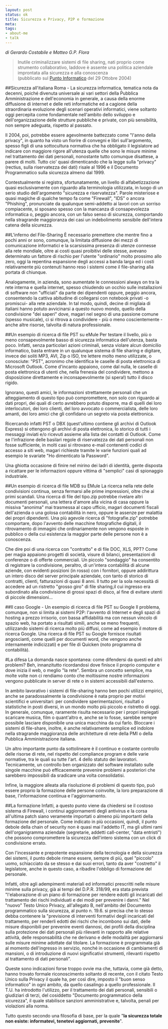 ```yaml
--- 
layout: post
status: ok
title: Sicurezza e Privacy, P2P e formazione
meta: 
tags:
- about-me
- talk
---
```

*di Gerardo Costabile e Matteo G.P. Flora* 

>Inutile criminalizzare sistemi di file sharing, nati proprio come strumento collaborativo, laddove è assente una politica aziendale improntata alla sicurezza e alla conoscenza  
> (pubblicato sul [Punto Informatico](http://punto-informatico.it/p.asp?i=50226) del 29 Ottobre 2004)

##Sicurezza all'italiana
Roma - La sicurezza informatica, tematica nota da decenni, poiché divenuta universale ai vari settori della Pubblica Amministrazione e dell'economia in generale, a causa della enorme diffusione di internet e delle reti informatiche ed a cagione della straordinaria evoluzione degli scenari operativi informatici, viene soltanto oggi percepita come fondamentale nell'ambito dello sviluppo e dell'organizzazione delle strutture pubbliche e private, con più sensibilità, non sempre adeguata, rispetto al passato.  

Il 2004, poi, potrebbe essere agevolmente battezzato come "l'anno della privacy", in quanto ha visto un fiorire di convegni e libri sull'argomento, spesso figli di una sottocultura normativa che ha obbligato il legislatore ad indicare con maggiore rigore all'utenza quelle che sono le misure minime nel trattamento dei dati personali, nonostante tutto comunque disattese, a parere di molti. Tutto cio' quasi dimenticando che la legge sulla "privacy" (rectius, sulla riservatezza dei dati) risale al 1996 e il Documento Programmatico sulla sicurezza almeno dal 1999.  

Contestualmente si registra, sfortunatamente, un livello di alfabetizzazione quasi esclusivamente con riguardo alla terminologia utilizzata, in luogo di un serio studio dell'argomento "sicurezza e riservatezza". Parole misteriose e quasi magiche di qualche tempo fa come "Firewall", "IDS" o ancora "Phishing", pronunciate da qualunque semi-addetto ai lavori con un sorriso compiacente, si sposano spesso con la mancanza di consapevolezza informatica o, peggio ancora, con un falso senso di sicurezza, comportando nella stragrande maggioranza dei casi un indebolimento sensibile dell'intera catena della sicurezza.  

##L'inferno del File-Sharing
È necessario premettere che mentre fino a pochi anni or sono, comunque, la limitata diffusione dei mezzi di comunicazione informatici e la scarsissima presenza di utenze connesse alla rete mondiale, oltre ai costi quasi proibitivi delle stesse, avevano determinato un fattore di rischio per l'utente "ordinario" molto prossimo allo zero, oggi la repentina espansione degli accessi a banda larga ed i costi relativamente più contenuti hanno reso i sistemi come il file-sharing alla portata di chiunque.  

Analogamente, in azienda, sono aumentate le connessioni always on tra la rete interna e quella internet, spesso chiudendo un occhio sulle installazioni di software non "ufficiali" da parte dei dipendenti oppure, peggio ancora, consentendo la cattiva abitudine di collegarsi con notebook privati -o promiscui- alla rete aziendale.
In tal modo, quindi, decine di migliaia di italiani hanno potuto avvicinarsi a questo nuovo mondo, quello della condivisione "dei saperi" dove, magari nel segno di una passione comune (spesso musicale), ci si ritrova a condividere - più o meno coscientemente - anche altre risorse, talvolta di natura professionale.   

##Un esempio di ricerca di file PST su eMule
Per testare il livello, più o meno consapevolmente basso di sicurezza informatica dell'utenza, basta poco. Infatti, senza particolari azioni criminali, senza violare alcun domicilio informatico, basta entrare in un qualunque sistema di file sharing e digitare, invece dei soliti MP3, AVI, Zip o ISO, tre lettere molto meno utilizzate, o conosciute: "PST", acronimo che identifica le caselle di posta elettronica di Microsoft Outlook. Come d'incanto appaiono, come dal nulla, le caselle di posta elettronica di utenti che, nella frenesia del condividere, mettono a disposizione direttamente e inconsapevolmente (si spera!) tutto il disco rigido.  

Ignorano, questi amici, le informazioni strettamente personali che un atteggiamento di questo tipo può compromettere, non solo con riguardo ai dati propri, dei quali di certo avrebbero potuto disporre, ma di quelli dei loro interlocutori, dei loro clienti, del loro avvocato o commercialista, delle loro amanti, dei loro amici che gli confidano un segreto via posta elettronica.  

Ricercando infatti PST o DBX (quest'ultimo contiene gli archivi di Outlook Express) si ottengono gli archivi di posta elettronica, lo storico di tutti i messaggi inviati e/o ricevuti assieme alla lista dei contatti di Outlook. Come se l'infrazione delle basilari regole di riservatezza dei dati personali non fosse sufficiente, in molti casi si ritrovano e-mail contenenti codici di accesso a siti web, magari richieste tramite le varie funzioni quali ad esempio le svariate "Ho dimenticato la Password".  

Una ghiotta occasione di finire nel mirino dei ladri di identità, gente disposta a ricattare per le informazioni oppure vittima di "semplici" casi di spionaggio industriale.  

##Un esempio di ricerca di file MDB su EMule
La ricerca nella rete delle condivisioni continua, senza fermarsi alle prime impressioni, oltre che ai primi scandali. Una ricerca di file del tipo.zip potrebbe rivelare altri documenti personali, una lettera d'amore alla vicina di casa oppure la missiva "anonima" mai trasmessa al capo ufficio, magari documenti fiscali dell'azienda o una golosa contabilità in nero, oppure le assenze per malattia dei propri dipendenti. Una più agevole ricerca di "fotografie.zip" potrebbe comportare, dopo l'avvento delle macchine fotografiche digitali, il ritrovamento di immagini che ordinariamente non vengono esposte in pubblico o della cui esistenza la maggior parte delle persone non è a conoscenza.  

Che dire poi di una ricerca con "contratto" e di file DOC, XLS, PPT?
Come per magia appaiono progetti di società, visure di bilanci, presentazioni di conferenze o di offerte commerciali.
Un piccolo "sondaggio" ha consentito di registrare la condivisione, peraltro, di un'intera contabilità di alcune aziende, con evidenti posizioni (in rosso) con i fornitori, oppure addirittura un intero disco del server principale aziendale, con tanto di storico di contratti, clienti, fatturazioni di quasi 8 anni. Il tutto per la sola necessità di accedere ad un ristretto "grosso giro" di file sharing,il cui ingresso era subordinato alla condivisione di grossi spazi di disco, al fine di evitare utenti di piccole dimensioni...  

##Il caso Google - Un esempio di ricerca di file PST su Google
Il problema, comunque, non si limita ai sistemi P2P: l'avvento di Internet e degli spazi di hosting a prezzo irrisorio, con bassa affidabilità ma con nessun vincolo di spazio web, ha portato a risultati simili, anche se meno frequenti, utilizzando sistemi di ricerca molto più diffusi, come ad esempio il motore di ricerca Google.
Una ricerca di file PST su Google fornisce risultati angoscianti, come quelli per documenti word, che vengono anche internamente indicizzati) e per file di Quicken (noto programma di contabilità).  

#La difesa
La domanda nasce spontanea: come difendersi da questi ed altri problemi? Beh, innanzitutto ricordandosi dove finisce il proprio computer e dove inizia il web, o meglio "la rete".
Sembra un concetto semplice, ma molte volte non ci rendiamo conto che moltissime nostre informazioni vengono pubblicate in server di rete o in sistemi accessibili dall'esterno.  

In ambito lavorativo i sistemi di file-sharing hanno ben pochi utilizzi empirici, anche se paradossalmente la condivisione è nata proprio per motivi scientifici e universitari: per condividere sperimentazioni, risultati o statistiche in posti diversi, in un mondo molto più piccolo e ristretto di oggi. In generale, comunque, raramente risulta necessario per i propri impiegati scaricare musica, film o quant'altro e, anche se lo fosse, sarebbe sempre possibile lasciare disponibile una unica macchina da cui farlo. Bloccare i sistemi di file-share, inoltre, è anche relativamente semplice ed indolore nella stragrande maggioranza delle architetture di rete della PMI o della Pubblica Amministrazione italiana.  

Un altro importante punto da sottolineare è il continuo e costante controllo delle risorse di rete, nel rispetto del compliance program e delle varie normative, tra le quali su tutte l'art. 4 dello statuto dei lavoratori. Tecnicamente, un controllo ben organizzato del software installato sulle singole macchine può efficacemente prevenire problemi a posteriori che sarebbero impossibili da sradicare una volta consolidatisi.  

Infine, la maggiore alleata alla risoluzione di problemi di questo tipo, può essere proprio la formazione delle persone coinvolte, la loro preparazione di base, l'informazione continua e l'aggiornamento. 

##La formazione
Infatti, a questo punto viene da chiedersi se il costoso sistema di Firewall, i continui aggiornamenti degli antivirus e la corsa all'ultima patch siano veramente importati o almeno più importanti della formazione del personale. Come indicato in più occasioni, quindi, il punto debole della chain of security non è quasi mai l'addetto IT, ma gli ultimi rami dell'organigramma aziendale (segretarie, addetti call-center, "data entristi") che possono compromettere la sicurezza dell'intero sistema con un click di condivisione errato.  

Con l'incessante e prepotente espansione della tecnologia e della sicurezza dei sistemi, il punto debole rimane essere, sempre di più, quel "piccolo" uomo, schiacciato da se stesso e dai suoi errori, tanto da aver "costretto" il legislatore, anche in questo caso, a ribadire l'obbligo di formazione del personale.  

Infatti, oltre agli adempimenti materiali ed informatici prescritti nelle misure minime sulla privacy, già ai tempi del D.P.R. 318/99, era stata prevista "l'elaborazione di un piano di formazione per rendere edotti gli incaricati del trattamento dei rischi individuati e dei modi per prevenire i danni." Nel "nuovo" Testo Unico Privacy, all'allegato B, nell'ambito del Documento programmatico sulla sicurezza, al punto n. 19.6. si precisa che lo stesso debba contenere la "previsione di interventi formativi degli incaricati del trattamento, per renderli edotti dei rischi che incombono sui dati, delle misure disponibili per prevenire eventi dannosi, dei profili della disciplina sulla protezione dei dati personali più rilevanti in rapporto alle relative attività, delle responsabilità che ne derivano e delle modalità per aggiornarsi sulle misure minime adottate dal titolare. La formazione è programmata già al momento dell'ingresso in servizio, nonché in occasione di cambiamenti di mansioni, o di introduzione di nuovi significativi strumenti, rilevanti rispetto al trattamento di dati personali".  

Queste sono indicazioni forse troppo ovvie ma che, tuttavia, come già detto, hanno trovato formale riconoscimento soltanto di recente, con il citato Testo Unico sulla Privacy il quale ha, per così dire, imposto il "buon senso informatico" in ogni ambito, da quello casalingo a quello professionale. Il T.U. ha introdotto l'utilizzo, per il trattamento dei dati personali, sensibili o giudiziari di terzi, del cosiddetto "Documento programmatico della sicurezza", il quale stabilisce sanzioni amministrative e, talvolta, penali per violazioni alla norma.  

Tutto questo secondo una filosofia di base, per la quale "**la sicurezza totale non esiste: informatevi, tenetevi aggiornati, prevenite**". 
